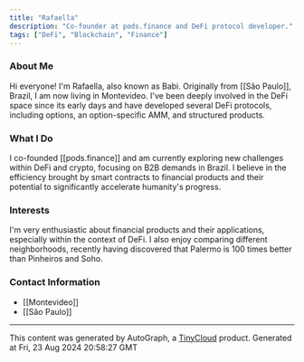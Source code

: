 ```yaml
---
title: "Rafaella"
description: "Co-founder at pods.finance and DeFi protocol developer."
tags: ["DeFi", "Blockchain", "Finance"]
---
```


### About Me
Hi everyone! I'm Rafaella, also known as Babi. Originally from [[São Paulo]], Brazil, I am now living in Montevideo. I've been deeply involved in the DeFi space since its early days and have developed several DeFi protocols, including options, an option-specific AMM, and structured products.

### What I Do
I co-founded [[pods.finance]] and am currently exploring new challenges within DeFi and crypto, focusing on B2B demands in Brazil. I believe in the efficiency brought by smart contracts to financial products and their potential to significantly accelerate humanity's progress.

### Interests
I'm very enthusiastic about financial products and their applications, especially within the context of DeFi. I also enjoy comparing different neighborhoods, recently having discovered that Palermo is 100 times better than Pinheiros and Soho.

### Contact Information
- [[Montevideo]]
- [[São Paulo]]

---
This content was generated by AutoGraph, a [TinyCloud](https://tinycloud.xyz/) product.
Generated at Fri, 23 Aug 2024 20:58:27 GMT